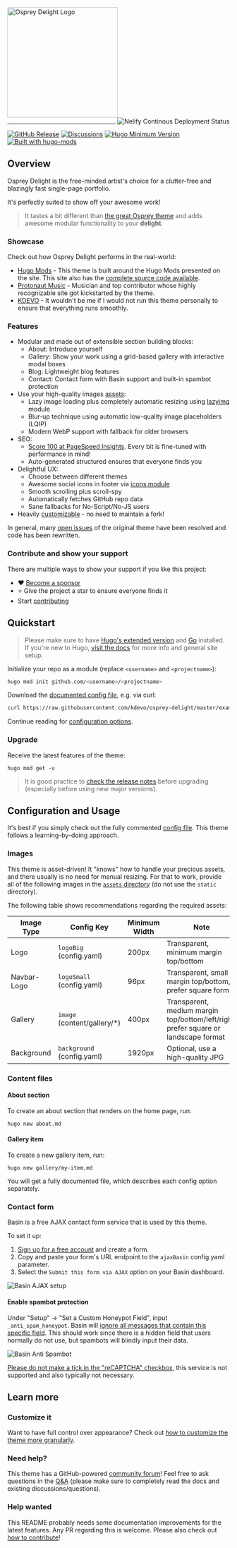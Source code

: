 <a href="https://git.io/osprey-delight" target="_blank">
    <img alt="Osprey Delight Logo" src="https://raw.githubusercontent.com/kdevo/osprey-delight/master/images/osprey-delight-logo.png" width="250">
</a>
<a href="https://kdevo.netlify.app/" target="_blank">
    <img align="right" alt="Nelify Continous Deployment Status" src="https://api.netlify.com/api/v1/badges/aff9a674-45e1-4437-89f7-2aabb281780f/deploy-status">
</a>

---
[![GitHub Release](https://img.shields.io/github/v/release/kdevo/osprey-delight?style=flat-square&color=%230097a7&logo=github)](https://github.com/kdevo/osprey-delight/releases/latest)
[![Discussions](https://img.shields.io/badge/GitHub-Discussions-%230097a7?logo=github&style=flat-square)](https://github.com/kdevo/osprey-delight/discussions)
[![Hugo Minimum Version](https://img.shields.io/badge/hugo-%3E=v0.83-%230097a7?logo=hugo&style=flat-square)](https://github.com/gohugoio/hugo/releases)
[![Built with hugo-mods](https://img.shields.io/static/v1?label=%E2%9D%A4&message=hugo-mods&color=0097a7&style=flat-square)](https://github.com/hugo-mods)

## Overview

Osprey Delight is the free-minded artist's choice for a clutter-free and blazingly fast single-page portfolio. 

It's perfectly suited to show off your awesome work!

> It tastes a bit different than [the great Osprey theme](https://github.com/tomanistor/osprey) and adds awesome modular functionality to your **delight**.

### Showcase

Check out how Osprey Delight performs in the real-world:

- [Hugo Mods](https://hugo-mods.github.io/) - This theme is built around the Hugo Mods presented on the site. This site also has the [complete source code available](https://github.com/hugo-mods/hugo-mods.github.io).
- [Protonaut Music](https://protonautmusic.com/) - Musician and top contributor whose highly recognizable site got kickstarted by the theme.
- [KDEVO](https://kdevo.github.io/) - It wouldn't be me if I would not run this theme personally to ensure that everything runs smoothly.

### Features

- Modular and made out of extensible section building blocks:
  - About: Introduce yourself
  - Gallery: Show your work using a grid-based gallery with interactive modal boxes
  - Blog: Lightweight blog features
  - Contact: Contact form with Basin support and built-in spambot protection
- Use your high-quality images [assets](https://gohugo.io/categories/asset-management):
    - Lazy image loading plus completely automatic resizing using [lazyimg](https://github.com/hugo-mods/lazyimg) module
    - Blur-up technique using automatic low-quality image placeholders (LQIP)
    - Modern WebP support with fallback for older browsers
- SEO:
  - [Score 100 at PageSpeed Insights](https://developers.google.com/speed/pagespeed/insights/?url=https%3A%2F%2Fkdevo.github.io%2F). Every bit is fine-tuned with performance in mind! 
  - Auto-generated structured ensures that everyone finds you
- Delightful UX:
    - Choose between different themes
    - Awesome social icons in footer via [icons module](https://github.com/hugo-mods/icons)
    - Smooth scrolling plus scroll-spy
    - Automatically fetches GitHub repo data
    - Sane fallbacks for No-Script/No-JS users
- Heavily [customizable](#customize-it) - no need to maintain a fork!

In general, many [open issues](https://github.com/tomanistor/osprey/issues) of the original theme have been resolved and code has been rewritten.

### Contribute and show your support

There are multiple ways to show your support if you like this project:

- ❤️ [Become a sponsor](https://github.com/sponsors/kdevo)
- ⭐ Give the project a star to ensure everyone finds it
- Start [contributing](https://github.com/kdevo/osprey-delight/blob/master/CONTRIBUTING.md)

## Quickstart

> Please make sure to have [Hugo's extended version](https://github.com/gohugoio/hugo/releases) and [Go](https://go.dev/) installed.
> If you're new to Hugo, [visit the docs](https://gohugo.io/getting-started/quick-start/) for more info and general site setup.

Initialize your repo as a module (replace `<username>` and `<projectname>`):

```sh
hugo mod init github.com/<username>/<projectname>
```

Download the [documented config file](https://github.com/kdevo/osprey-delight/blob/master/exampleSite/config.yaml), e.g. via curl:

```sh
curl https://raw.githubusercontent.com/kdevo/osprey-delight/master/exampleSite/config.yaml -O
```

Continue reading for [configuration options](#config).

### Upgrade

Receive the latest features of the theme:

```
hugo mod get -u
```

> It is good practice to [check the release notes](https://github.com/kdevo/osprey-delight/releases) before upgrading (especially before using new major versions).

## Configuration and Usage <a href="config"></a>

It's best if you simply check out the fully commented [config file](https://github.com/kdevo/osprey-delight/blob/master/exampleSite/config.yaml).
This theme follows a learning-by-doing approach.

### Images 

This theme is asset-driven! It "knows" how to handle your precious assets, and there usually is no need for manual resizing.
For that to work, provide all of the following images in the [`assets` directory](https://gohugo.io/hugo-pipes/introduction/#asset-directory) (do not use the `static` directory).

The following table shows recommendations regarding the required assets:

Image Type          | Config Key                        | Minimum Width          | Note
--------------------|---------------------------------- |------------------------|---------------------------------------------------
Logo                | `logoBig` (config.yaml)           | 200px                  | Transparent, minimum margin top/bottom
Navbar-Logo         | `logoSmall` (config.yaml)         | 96px                   | Transparent, small margin top/bottom, prefer square format
Gallery             | `image` (content/gallery/*)       | 400px                  | Transparent, medium margin top/bottom/left/right, prefer square or landscape format
Background          | `background` (config.yaml)        | 1920px                 | Optional, use a high-quality JPG

### Content files

#### About section

To create an about section that renders on the home page, run:

```console
hugo new about.md
```

#### Gallery item

To create a new gallery item, run:

```console
hugo new gallery/my-item.md
```

You will get a fully documented file, which describes each config option separately.

### Contact form

Basin is a free AJAX contact form service that is used by this theme. 

To set it up: 
1. [Sign up for a free account](https://usebasin.com/users/sign_up) and create a form. 
2. Copy and paste your form's URL endpoint to the `ajaxBasin` config.yaml parameter. 
3. Select the `Submit this form via AJAX` option on your Basin dashboard.

![Basin AJAX setup](https://raw.githubusercontent.com/kdevo/osprey-delight/master/images/basin-ajax-setup.png)

#### Enable spambot protection

Under "Setup" → "Set a Custom Honeypot Field", input `_anti_spam_honeypot`.
Basin will [ignore all messages that contain this specific field](https://usebasin.com/docs/features/spam-filtering). This should work since there is a hidden field that users normally do not use, but spambots will blindly input their data.

![Basin Anti Spambot](https://raw.githubusercontent.com/kdevo/osprey-delight/master/images/basin-custom-honeypot.png)

[Please do not make a tick in the "reCAPTCHA" checkbox](https://github.com/kdevo/osprey-delight/discussions/22), this service is not supported and also typically not necessary.

## Learn more

### Customize it <a href="customize-it"></a>

Want to have full control over appearance? Check out [how to customize the theme more granularly](https://github.com/kdevo/osprey-delight/blob/master/CUSTOMIZING.md).

### Need help?

This theme has a GitHub-powered [community forum](https://github.com/kdevo/osprey-delight/discussions)!
Feel free to ask questions in the [Q&A](https://github.com/kdevo/osprey-delight/discussions/categories/q-a) (please make sure to completely read the docs and existing discussions/questions).

### Help wanted

This README probably needs some documentation improvements for the latest features.
Any PR regarding this is welcome. Please also check out [how to contribute](https://github.com/kdevo/osprey-delight/blob/master/CONTRIBUTING.md)!
